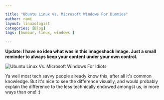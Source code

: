 ```yaml
---

title: "Ubuntu Linux vs. Microsoft Windows For Dummies"
author: rami
layout: linuxologist
categories: [Blog]
tags: [humour, linux, windows ]

---
```


**Update: I have no idea what was in this imageshack Image. Just a small reminder to always keep your content under your own control.**

![Ubuntu Linux Vs. Microsoft Windows For Idiots](http://img169.imageshack.us/img169/2829/ubuntuvswindowsrr2.jpg)

Ya well most tech savvy people already know this, after all it's common knowledge. But it's nice to see the difference visually, and would probably explain the difference to the less technically endowed amongst us, in more ways than one! :)
